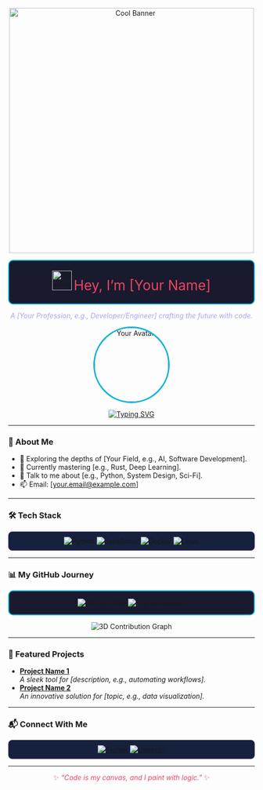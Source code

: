 <p align="center">
  <img src="https://media.giphy.com/media/hvRJCLFzcasrR4ia7z/giphy.gif" width="500" alt="Cool Banner"/>
</p>

<p align="center" style="background-color: #1A1A2E; padding: 20px; border-radius: 10px; border: 2px solid #00B4D8;">
  <img src="https://media.giphy.com/media/ZfK4cscUD4EM0/giphy.gif" width="40" alt="Waving Hand"/> 
  <span style="font-size: 28px; color: #E94560;">Hey, I’m [Your Name]</span>
</p>

<p align="center" style="color: #A5A6F6;">
  <em>A [Your Profession, e.g., Developer/Engineer] crafting the future with code.</em>
</p>

<p align="center">
  <img src="your-avatar-url-here" width="150" style="border-radius: 50%; border: 3px solid #00B4D8;" alt="Your Avatar"/>
</p>

<p align="center">
  <a href="https://readme-typing-svg.demolab.com"><img src="https://readme-typing-svg.demolab.com?font=Fira+Code&size=20&color=00B4D8¢er=true&vCenter=true&width=450&lines=Developer;Problem+Solver;Tech+Enthusiast" alt="Typing SVG"/></a>
</p>

---

### 🚀 About Me
- 🔭 Exploring the depths of [Your Field, e.g., AI, Software Development].
- 🌱 Currently mastering [e.g., Rust, Deep Learning].
- 💬 Talk to me about [e.g., Python, System Design, Sci-Fi].
- 📫 Email: [your.email@example.com]

---

### 🛠️ Tech Stack
<p align="center" style="background-color: #16213E; padding: 10px; border-radius: 8px; border: 1px solid #533483;">
  <img src="https://img.shields.io/badge/Python-3776AB?style=for-the-badge&logo=python&logoColor=white" alt="Python"/>
  <img src="https://img.shields.io/badge/JavaScript-F7DF1E?style=for-the-badge&logo=javascript&logoColor=black" alt="JavaScript"/>
  <img src="https://img.shields.io/badge/Docker-2496ED?style=for-the-badge&logo=docker&logoColor=white" alt="Docker"/>
  <img src="https://img.shields.io/badge/Linux-FCC624?style=for-the-badge&logo=linux&logoColor=black" alt="Linux"/>
</p>

---

### 📊 My GitHub Journey
<p align="center" style="background-color: #1A1A2E; padding: 15px; border-radius: 10px; border: 2px solid #00B4D8;">
  <img src="https://github-readme-stats.vercel.app/api?username=yourusername&show_icons=true&theme=dracula&hide_border=true" alt="GitHub Stats"/>
  <img src="https://github-readme-stats.vercel.app/api/top-langs/?username=yourusername&layout=compact&theme=dracula&hide_border=true" alt="Top Languages"/>
</p>

<p align="center">
  <img src="https://github-profile-3d-contrib.vercel.app/api?username=yourusername" alt="3D Contribution Graph"/>
</p>

---

### 🌟 Featured Projects
- **[Project Name 1](https://github.com/yourusername/project1)**  
  *A sleek tool for [description, e.g., automating workflows].*
- **[Project Name 2](https://github.com/yourusername/project2)**  
  *An innovative solution for [topic, e.g., data visualization].*

---

### 📬 Connect With Me
<p align="center" style="background-color: #16213E; padding: 10px; border-radius: 8px; border: 1px solid #533483;">
  <a href="https://twitter.com/yourhandle"><img src="https://img.shields.io/badge/Twitter-1DA1F2?style=for-the-badge&logo=twitter&logoColor=white" alt="Twitter"/></a>
  <a href="https://linkedin.com/in/yourprofile"><img src="https://img.shields.io/badge/LinkedIn-0A66C2?style=for-the-badge&logo=linkedin&logoColor=white" alt="LinkedIn"/></a>
</p>

---

<p align="center" style="color: #E94560;">
  ✨ <em>“Code is my canvas, and I paint with logic.”</em> ✨
</p>
